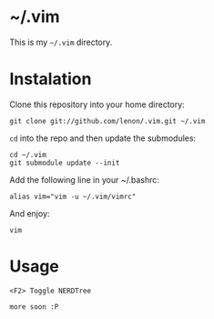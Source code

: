 # ~/.vim

This is my `~/.vim` directory.

# Instalation

Clone this repository into your home directory:

    git clone git://github.com/lenon/.vim.git ~/.vim

`cd` into the repo and then update the submodules:

    cd ~/.vim
    git submodule update --init

Add the following line in your ~/.bashrc:

    alias vim="vim -u ~/.vim/vimrc"

And enjoy:

    vim

# Usage

    <F2> Toggle NERDTree

    more soon :P

